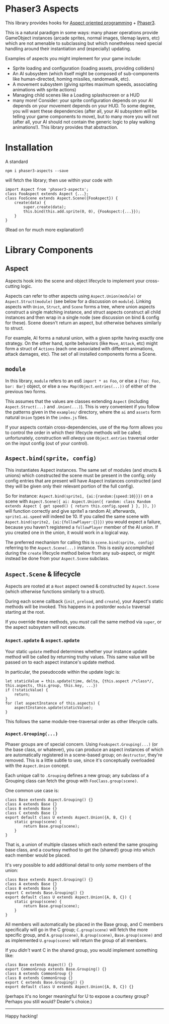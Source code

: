 # Phaser3 Aspects

This library provides hooks for [Aspect oriented programming](https://en.wikipedia.org/wiki/Aspect-oriented_programming) + [Phaser3](phaser.io).

This is a natural paradigm in some ways: many phaser operations provide GameObject instances (arcade sprites, normal images, tilemap layers, etc) which are not amenable to subclassing but which nonetheless need special handling around their instantiation and (especially) updating.

Examples of aspects you might implement for your game include:
* Sprite loading and configuration (loading assets, providing colliders)
* An AI subsystem (which itself might be composed of sub-components like human-directed, homing missiles, randomwalk, etc).
* A movement subsystem (giving sprites maximum speeds, associating animations with sprite actions)
* Managing child scenes like a Loading splashscreen or a HUD
* many more!
Consider: your sprite configuration depends on your AI depends on your movement depends on your HUD. To some degree, you will want these dependencies (after all, your AI subsystem will be telling your game components to move), but to many more you will not (after all, your AI should not contain the generic logic to play walking animations!). This library provides that abstraction.

# Installation
A standard
```
npm i phaser3-aspects --save
```
will fetch the library; then use within your code with
```
import Aspect from 'phaser3-aspects';
class FooAspect extends Aspect {...};
class FooScene extends Aspect.Scene({FooAspect}) {
    create(data) {
        super.create(data);
        this.bind(this.add.sprite(0, 0), {FooAspect:{...}});
    }
}
```
(Read on for much more explanation!)

# Library Components
## Aspect
Aspects hook into the scene and object lifecycle to implement your cross-cutting logic.

Aspects can refer to other aspects using `Aspect.Union(module)` or `Aspect.Struct(module)` (see below for a discussion on `module`). Linking aspects with `Union`, `Struct`, and `Scene` forms a tree, where union aspects construct a single matching instance, and struct aspects construct all child instances and then wrap in a single node (see discussion on bind & config for these). Scene doesn't return an aspect, but otherwise behaves similarly to struct.

For example, AI forms a natural union, with a given sprite having exactly one strategy. On the other hand, sprite behaviors (like `Move`, `Attack`, etc) might form a struct of `Actions` (each one associated with different animations, attack damages, etc). The set of all installed components forms a Scene.

## `module`
In this library, `module` refers to an es6 `import * as Foo`, or else a `{foo: Foo, bar: Bar}` object, or else a `new Map(Object.entries(...))` of either of the previous two forms.

This assumes that the values are classes extending `Aspect` (including `Aspect.Struct(...)` and `.Union(...)`). This is very convenient if you follow the patterns given in the `examples/` directory, where the `ai` and `assets` form natural `Union` types in the `index.js` files.

If your aspects contain cross-dependencies, use of the `Map` form allows you to control the order in which their lifecycle methods will be called; unfortunately, construction will *always* use `Object.entries` traversal order on the input config (out of your control).

## `Aspect.bind(sprite, config)`
This instantiates Aspect instances. The same set of modules (and structs & unions) which constructed the scene must be present in the config; only config entries that are present will have Aspect instances constructed (and they will be given only their relevant portion of the full config).

So for instance:
`Aspect.bind(sprite1, {ai:{random:{speed:10}}})`
on a scene with
`Aspect.Scene({
    ai: Aspect.Union({
        random: class Random extends Aspect { get speed() { return this.config.speed } },
    }),
})`
will function correctly and give sprite1 a random AI; afterwards, `sprite1.ai.speed` will indeed be 10.
If you called the same scene with
`Aspect.bind(sprite2, {ai:{followPlayer:{}}})`
you would expect a failure, because you haven't registered a `followPlayer` member of the AI union. If you created one in the union, it would work in a logical way.

The preferred mechanism for calling this is `scene.bind(sprite, config)` referring to the `Aspect.Scene(...)` instance. This is easily accomplished during the `create` lifecycle method below from any sub-aspect, or might instead be done from your `Aspect.Scene` subclass.

## `Aspect.Scene` & lifecycle
Aspects are rooted at a `Root` aspect owned & constructed by `Aspect.Scene` (which otherwise functions similarly to a struct).

During each scene callback (`init`, `preload`, and `create`), your Aspect's static methods will be invoked. This happens in a postorder `module` traversal starting at the root.

If you override these methods, you *must* call the same method via `super`, or the aspect subsystem will not execute.

### `Aspect.update` & `aspect.update`

Your static `update` method determines whether your instance update method will be called by returning truthy values. This same value will be passed on to each aspect instance's update method.

In particular, the pseudocode within the update logic is:
```
let staticValue = this.update(time, delta, {this.aspect /*class*/, this.aspects, this.group, this.key, ...})
if (!staticValue) {
    return;
}
for (let aspectInstance of this.aspects) {
    aspectInstance.update(staticValue);
}
```
This follows the same module-tree-traversal order as other lifecycle calls.

### `Aspect.Grouping(...)`
Phaser groups are of special concern. Using `FooAspect.Grouping(...)` (or the base class, or whatever), you can produce an aspect instances of which are automatically registered in a scene-based group; on `destructor`, they're removed. This is a little subtle to use, since it's conceptually overloaded with the `Aspect.Union` concept.

Each unique call to `.Grouping` defines a new group; any subclass of a Grouping class can fetch the group with `FooClass.group(scene)`.

One common use case is:
```
class Base extends Aspect.Grouping() {}
class A extends Base {}
class B extends Base {}
class C extends Base {}
export default class U extends Aspect.Union({A, B, C}) {
    static group(scene) {
        return Base.group(scene);
    }
}
```
That is, a union of multiple classes which each extend the same grouping base class, and a courtesy method to get the (shared!) group into which each member would be placed.

It's very possible to add additional detail to only *some* members of the union:
```
class Base extends Aspect.Grouping() {}
class A extends Base {}
class B extends Base {}
export C extends Base.Grouping() {}
export default class U extends Aspect.Union({A, B, C}) {
    static group(scene) {
        return Base.group(scene);
    }
}
```
All members will automatically be placed in the Base group, and C members specifically will go in the C group; `C.group(scene)` will fetch the more specific group, and `A.group(scene)`, `B.group(scene)`, `Base.group(scene)` and as implemented `U.group(scene)` will return the group of all members.

If you *didn't* want C in the shared group, you would implement something like:
```
class Base extends Aspect() {}
export CommonGroup extends Base.Grouping() {}
class A extends CommonGroup {}
class B extends CommonGroup {}
export C extends Base.Grouping() {}
export default class U extends Aspect.Union({A, B, C}) {}
```
(perhaps it's no longer meaningful for U to expose a courtesy group? Perhaps you still would? Dealer's choice.)

---
Happy hacking!